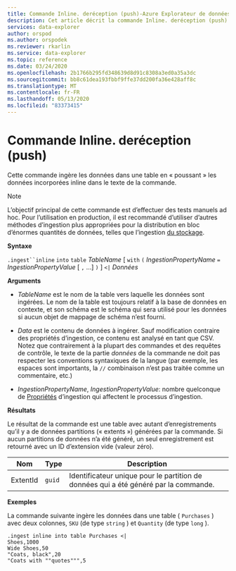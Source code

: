 ```yaml
---
title: Commande Inline. deréception (push)-Azure Explorateur de données | Microsoft Docs
description: Cet article décrit la commande Inline. deréception (push) dans Azure Explorateur de données.
services: data-explorer
author: orspod
ms.author: orspodek
ms.reviewer: rkarlin
ms.service: data-explorer
ms.topic: reference
ms.date: 03/24/2020
ms.openlocfilehash: 2b1766b295fd348639d8d91c8308a3ed0a35a3dc
ms.sourcegitcommit: bb8c61dea193fbbf9ffe37dd200fa36e428aff8c
ms.translationtype: MT
ms.contentlocale: fr-FR
ms.lasthandoff: 05/13/2020
ms.locfileid: "83373415"
---
```

# <a name="the-ingest-inline-command-push"></a>Commande Inline. deréception (push)

Cette commande ingère les données dans une table en « poussant » les données incorporées inline dans le texte de la commande.

> [!NOTE]
> L’objectif principal de cette commande est d’effectuer des tests manuels ad hoc.
> Pour l’utilisation en production, il est recommandé d’utiliser d’autres méthodes d’ingestion plus appropriées pour la distribution en bloc d’énormes quantités de données, telles que l’ingestion [du stockage](./ingest-from-storage.md).

**Syntaxe**

`.ingest``inline` `into` `table` *TableName* [ `with` `(` *IngestionPropertyName* `=` *IngestionPropertyValue* [ `,` ...] `)` ] `<|` *Données*



**Arguments**

* *TableName* est le nom de la table vers laquelle les données sont ingérées.
  Le nom de la table est toujours relatif à la base de données en contexte, et son schéma est le schéma qui sera utilisé pour les données si aucun objet de mappage de schéma n’est fourni.

* *Data* est le contenu de données à ingérer. Sauf modification contraire des propriétés d’ingestion, ce contenu est analysé en tant que CSV.
  Notez que contrairement à la plupart des commandes et des requêtes de contrôle, le texte de la partie *données* de la commande ne doit pas respecter les conventions syntaxiques de la langue (par exemple, les espaces sont importants, la `//` combinaison n’est pas traitée comme un commentaire, etc.)

* *IngestionPropertyName*, *IngestionPropertyValue*: nombre quelconque de [Propriétés](../../../ingestion-properties.md) d’ingestion qui affectent le processus d’ingestion.

**Résultats**

Le résultat de la commande est une table avec autant d’enregistrements qu’il y a de données partitions (« extents ») générées par la commande.
Si aucun partitions de données n’a été généré, un seul enregistrement est retourné avec un ID d’extension vide (valeur zéro).

|Nom       |Type      |Description                                                                |
|-----------|----------|---------------------------------------------------------------------------|
|ExtentId   |`guid`    |Identificateur unique pour le partition de données qui a été généré par la commande.|

**Exemples**

La commande suivante ingère les données dans une table ( `Purchases` ) avec deux colonnes, `SKU` (de type `string` ) et `Quantity` (de type `long` ).

```kusto
.ingest inline into table Purchases <|
Shoes,1000
Wide Shoes,50
"Coats, black",20
"Coats with ""quotes""",5
```



<!--
It is possible to generate inline ingests commands using the Kusto.Data client library. (Note that compression does allow one to embed newlines in quoted fields) 

    Kusto.Data.Common.CslCommandGenerator.GenerateTableIngestPushCommand(tableName, compressed: true, csvData: csvStream);

-->